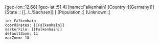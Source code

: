 ﻿---
location: [51.4,12.68]
mapzoom: [7,12] 
mapmarker: city 
type: City
tags:
- geo/City


SpocWebEntityId: 30122
isDeleted: false
confidential: public

---
[geo-lon::12.68]
[geo-lat::51.4]
[name::Falkenhain]
[Country::[[Germany]]]
[State :: [[../../Sachsen]] ]
[Population::]
[Unknown::]


```leaflet
id: Falkenhain
coordinates: [[Falkenhain]]
markerFile: [[Falkenhain]]
defaultZoom: 11 
maxZoom: 18
```
